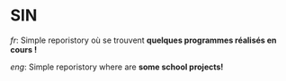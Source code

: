 # SIN
*fr*: Simple reporistory où se trouvent **quelques programmes réalisés en cours !**

*eng*: Simple reporistory where are **some school projects!**
